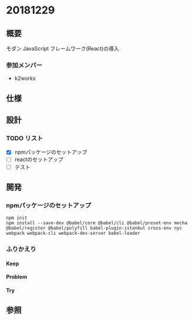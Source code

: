 # 20181229

## 概要

モダン JavaScript フレームワーク(React)の導入

### 参加メンバー

- k2works

## 仕様

## 設計

### TODO リスト

- [x] npmパッケージのセットアップ
- [ ] reactのセットアップ
- [ ] テスト

## 開発

### npmパッケージのセットアップ

```
npm init
npm install --save-dev @babel/core @babel/cli @babel/preset-env mocha @babel/register @babel/polyfill babel-plugin-istanbul cross-env nyc webpack webpack-cli webpack-dev-server babel-loader 
```

### ふりかえり

#### Keep

#### Problem

#### Try

## 参照
